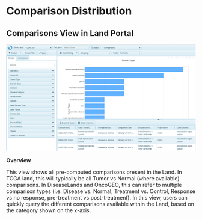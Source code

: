 # Comparison Distribution

## Comparisons View in Land Portal

![LandPortal_login_png](../../images/ComparisonViews.png)

**Overview**

This view shows all pre-computed comparisons present in the Land. In TCGA land, this will typically be all Tumor vs Normal (where available) comparisons. In DiseaseLands and OncoGEO, this can refer to multiple comparison types (i.e. Disease vs. Normal, Treatment vs. Control, Response vs no response, pre-treatment vs post-treatment). In this view, users can quickly query the different comparisons available within the Land, based on the category shown on the x-axis.
